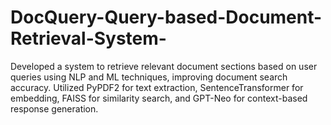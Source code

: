 # DocQuery-Query-based-Document-Retrieval-System-
Developed a system to retrieve relevant document sections based on user queries using NLP and ML techniques, improving document search accuracy. Utilized PyPDF2 for text extraction, SentenceTransformer for embedding, FAISS for similarity search, and GPT-Neo for context-based response generation. 

